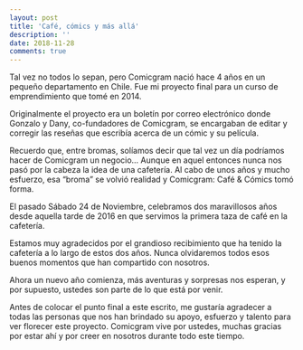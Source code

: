 ```yaml
---
layout: post
title: 'Café, cómics y más allá'
description: ''
date: 2018-11-28
comments: true
---
```


Tal vez no todos lo sepan, pero Comicgram nació hace 4 años en un pequeño departamento en Chile. Fue mi proyecto final para un curso de emprendimiento que tomé en 2014.

Originalmente el proyecto era un boletín por correo electrónico donde Gonzalo y Dany, co-fundadores de Comicgram, se encargaban de editar y corregir las reseñas que escribía acerca de un cómic y su película.

Recuerdo que, entre bromas, solíamos decir que tal vez un día podríamos hacer de Comicgram un negocio... Aunque en aquel entonces nunca nos pasó por la cabeza la idea de una cafetería. Al cabo de unos años y mucho esfuerzo, esa “broma” se volvió realidad y Comicgram: Café & Cómics tomó forma.

El pasado Sábado 24 de Noviembre, celebramos dos maravillosos años desde aquella tarde de 2016 en que servimos la primera taza de café en la cafetería.

Estamos muy agradecidos por el grandioso recibimiento que ha tenido la cafetería a lo largo de estos dos años. Nunca olvidaremos todos esos buenos momentos que han compartido con nosotros.

Ahora un nuevo año comienza, más aventuras y sorpresas nos esperan, y por supuesto, ustedes son parte de lo que está por venir.

Antes de colocar el punto final a este escrito, me gustaría agradecer a todas las personas que nos han brindado su apoyo, esfuerzo y talento para ver florecer este proyecto. Comicgram vive por ustedes, muchas gracias por estar ahí y por creer en nosotros durante todo este tiempo.

